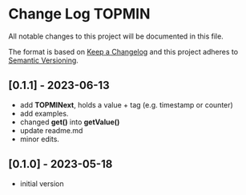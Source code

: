 # Change Log TOPMIN

All notable changes to this project will be documented in this file.

The format is based on [Keep a Changelog](http://keepachangelog.com/)
and this project adheres to [Semantic Versioning](http://semver.org/).


## [0.1.1] - 2023-06-13
- add **TOPMINext**, holds a value + tag (e.g. timestamp or counter)
- add examples.
- changed **get()** into **getValue()**
- update readme.md
- minor edits.


## [0.1.0] - 2023-05-18
- initial version

